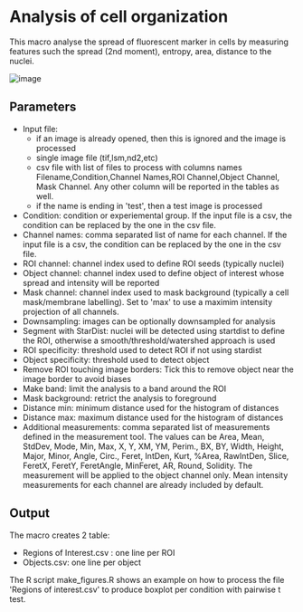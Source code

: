 # Analysis of cell organization

This macro analyse the spread of fluorescent marker in cells by measuring features such the spread (2nd moment), entropy, area, distance to the nuclei.

![image](https://user-images.githubusercontent.com/3415561/136790160-5dd4153c-73cc-461b-bbd7-c9ea5210754f.png)


## Parameters
- Input file:
  - if an image is already opened, then this is ignored and the image is processed
  - single image file (tif,lsm,nd2,etc)
  - csv file with list of files to process with columns names Filename,Condition,Channel Names,ROI Channel,Object Channel, Mask Channel. Any other column will be reported in the tables as well.
  - if the name is ending in 'test', then a test image is processed
- Condition: condition or experiemental group. If the input file is a csv, the condition can be replaced by the one in the csv file.
- Channel names: comma separated list of name for each channel.  If the input file is a csv, the condition can be replaced by the one in the csv file.
- ROI channel: channel index  used to define ROI seeds (typically nuclei)
- Object channel: channel index used to define object of interest whose spread and intensity will be reported
- Mask channel: channel index used to mask background (typically a cell mask/membrane labelling). Set to 'max' to use a maximim intensity projection of all channels.
- Downsampling: images can be optionally downsampled for analysis
- Segment with StarDist: nuclei will be detected using startdist to define the ROI, otherwise a smooth/threshold/watershed approach is used
- ROI specificity: threshold used to detect ROI if not using stardist
- Object specificity: threshold used to detect object
- Remove ROI touching image borders: Tick this to remove object near the image border to avoid biases
- Make band: limit the analysis to a band around the ROI
- Mask background: retrict the analysis to foreground
- Distance min: minimum distance used for the histogram of distances
- Distance max: maximum distance used for the histogram of distances
- Additional measurements: comma separated list of measurements defined in the measurement tool. The values can be Area, Mean, StdDev, Mode, Min, Max, X, Y, XM, YM, Perim., BX, BY, Width, Height, Major, Minor, Angle, Circ., Feret, IntDen, Kurt, %Area, RawIntDen, Slice, FeretX,  FeretY,  FeretAngle, MinFeret, AR, Round, Solidity. The measurement will be applied to the object channel only. Mean intensity measurements for each channel are already included by default.

## Output
The macro creates 2 table:
- Regions of Interest.csv : one line per ROI
- Objects.csv: one line per object

The R script make_figures.R shows an example on how to process the file 'Regions of interest.csv' to produce boxplot per condition with pairwise t test.
